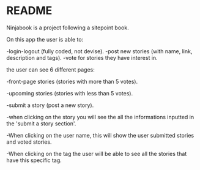 # README

Ninjabook is a project following a sitepoint book.

On this app the user is able to:

-login-logout (fully coded, not devise).
-post new stories (with name, link, description and tags).
-vote for stories they have interest in.

the user can see 6 different pages:

-front-page stories (stories with more than 5 votes).

-upcoming stories (stories with less than 5 votes).

-submit a story (post a new story).

-when clicking on the story you will see the all the informations inputted in the 'submit a story section'.

-When clicking on the user name, this will show the user submitted stories and voted stories.

-When clicking on the tag the user will be able to see all the stories that have this specific tag.





